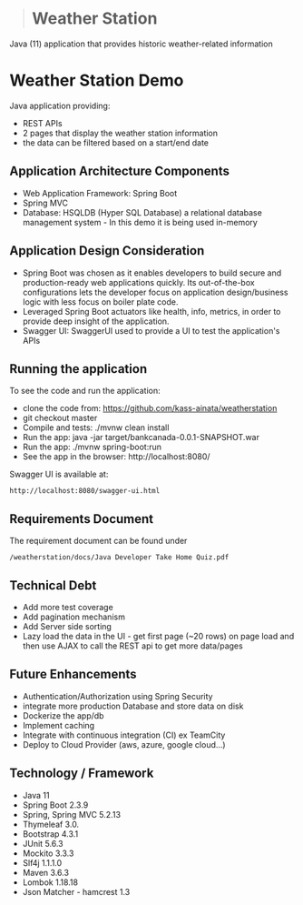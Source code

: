 > # Weather Station
Java (11) application that provides historic weather-related information

# Weather Station Demo
Java application providing:
- REST APIs
- 2 pages that display the weather station information
- the data can be filtered based on a start/end date

## Application Architecture Components
- Web Application Framework: Spring Boot
- Spring MVC
- Database: HSQLDB (Hyper SQL Database) a relational database management system - In this demo it is being used in-memory


## Application Design Consideration
- Spring Boot was chosen as it enables developers to build secure and production-ready web applications quickly. Its out-of-the-box configurations lets the developer focus on application design/business logic with less focus on boiler plate code.
- Leveraged Spring Boot actuators like health, info, metrics, in order to provide deep insight of the application.
- Swagger UI: SwaggerUI used to provide a UI to test the application's APIs

## Running the application
To see the code and run the application:
- clone the code from: https://github.com/kass-ainata/weatherstation
- git checkout master
- Compile and tests: ./mvnw clean install
- Run the app:  java -jar target/bankcanada-0.0.1-SNAPSHOT.war
- Run the app:  ./mvnw spring-boot:run
- See the app in the browser: http://localhost:8080/

Swagger UI is available at:
```
http://localhost:8080/swagger-ui.html
```

## Requirements Document
The requirement document can be found under
```
/weatherstation/docs/Java Developer Take Home Quiz.pdf
```

## Technical Debt
- Add more test coverage
- Add pagination mechanism
- Add Server side sorting
- Lazy load the data in the UI - get first page (~20 rows) on page load and then use AJAX to call the REST api to get more data/pages

## Future Enhancements
- Authentication/Authorization using Spring Security
- integrate more production Database and store data on disk
- Dockerize the app/db
- Implement caching
- Integrate with continuous integration (CI) ex TeamCity
- Deploy to Cloud Provider (aws, azure, google cloud...)

## Technology / Framework
- Java 11
- Spring Boot 2.3.9
- Spring, Spring MVC 5.2.13
- Thymeleaf	3.0.
- Bootstrap 4.3.1
- JUnit 5.6.3
- Mockito 3.3.3
- Slf4j 1.1.1.0
- Maven 3.6.3
- Lombok 1.18.18
- Json Matcher - hamcrest 1.3

